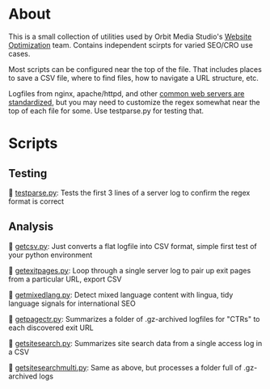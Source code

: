 # About

This is a small collection of utilities used by Orbit Media Studio's [Website Optimization](https://www.orbitmedia.com/website-optimization/) team. Contains independent scirpts for varied SEO/CRO use cases.

Most scripts can be configured near the top of the file. That includes places to save a CSV file, where to find files, how to navigate a URL structure, etc.

Logfiles from nginx, apache/httpd, and other [common web servers are standardized](https://en.wikipedia.org/wiki/Common_Log_Format), but you may need to customize the regex somewhat near the top of each file for some. Use testparse.py for testing that.

# Scripts

## Testing

🐍 [testparse.py](https://github.com/Orbit-Media-Studios/wo-scripts/blob/main/testparse.py): Tests the first 3 lines of a server log to confirm the regex format is correct

## Analysis 

🐍 [getcsv.py](https://github.com/Orbit-Media-Studios/wo-scripts/blob/main/getcsv.py): Just converts a flat logfile into CSV format, simple first test of your python environment

🐍 [getexitpages.py](https://github.com/Orbit-Media-Studios/wo-scripts/blob/main/getexitpages.py): Loop through a single server log to pair up exit pages from a particular URL, export CSV

🐍 [getmixedlang.py](https://github.com/Orbit-Media-Studios/wo-scripts/blob/main/getmixedlang.py): Detect mixed language content with lingua, tidy language signals for international SEO

🐍 [getpagectr.py](https://github.com/Orbit-Media-Studios/wo-scripts/blob/main/getpagectr.py): Summarizes a folder of .gz-archived logfiles for "CTRs" to each discovered exit URL

🐍 [getsitesearch.py](https://github.com/Orbit-Media-Studios/wo-scripts/blob/main/getsitesearch.py): Summarizes site search data from a single access log in a CSV

🐍 [getsitesearchmulti.py](https://github.com/Orbit-Media-Studios/wo-scripts/blob/main/getsitesearchmulti.py): Same as above, but processes a folder full of .gz-archived logs

